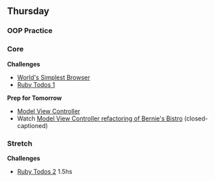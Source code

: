 ## Thursday
### OOP Practice

### Core

**Challenges**

- [World's Simplest Browser](../../../../world-s-simplest-browser-challenge)
- [Ruby Todos 1](../../../../ruby-todos-1-0-core-features-challenge)

**Prep for Tomorrow**

- [Model View Controller](../readings/model-view-controller/README.md)
- Watch [Model View Controller refactoring of Bernie's Bistro](https://talks.devbootcamp.com/mvc-refactoring-bernies-code) (closed-captioned)


### Stretch

**Challenges**

- [Ruby Todos 2](../../../../ruby-todos-2-0-additional-features-challenge) 1.5hs
